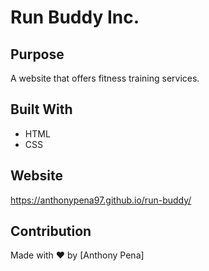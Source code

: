 # Run Buddy Inc.

## Purpose
A website that offers fitness training services.

## Built With
* HTML
* CSS

## Website
https://anthonypena97.github.io/run-buddy/

## Contribution
Made with ❤️ by [Anthony Pena]
